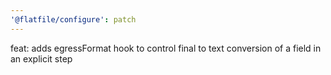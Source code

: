 ```yaml
---
'@flatfile/configure': patch
---
```


feat: adds egressFormat hook to control final to text conversion of a field in an explicit step

